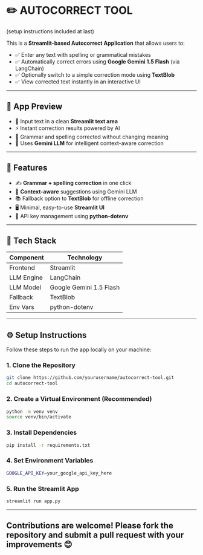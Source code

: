 # ✏️ AUTOCORRECT TOOL
(setup instructions included at last)

This is a **Streamlit-based Autocorrect Application** that allows users to:

- ✅ Enter any text with spelling or grammatical mistakes  
- ✅ Automatically correct errors using **Google Gemini 1.5 Flash** (via LangChain)  
- ✅ Optionally switch to a simple correction mode using **TextBlob**  
- ✅ View corrected text instantly in an interactive UI  

---

## 📸 App Preview
- 📝 Input text in a clean **Streamlit text area**  
- ⚡ Instant correction results powered by AI  
- 🎯 Grammar and spelling corrected without changing meaning  
- 🔄 Uses **Gemini LLM** for intelligent context-aware correction  

---

## 🚀 Features
- ✍️ **Grammar + spelling correction** in one click  
- 🧠 **Context-aware** suggestions using Gemini LLM  
- 📚 Fallback option to **TextBlob** for offline correction  
- 🖥️ Minimal, easy-to-use **Streamlit UI**  
- 🔑 API key management using **python-dotenv**  

---

## 🧰 Tech Stack

| Component     | Technology             |
|--------------|------------------------|
| Frontend     | Streamlit              |
| LLM Engine   | LangChain              |
| LLM Model    | Google Gemini 1.5 Flash|
| Fallback     | TextBlob               |
| Env Vars     | python-dotenv          |

---

## ⚙️ Setup Instructions
Follow these steps to run the app locally on your machine:

### 1. Clone the Repository
```bash
git clone https://github.com/yourusername/autocorrect-tool.git
cd autocorrect-tool
```
### 2. Create a Virtual Environment (Recommended)
```bash
python -m venv venv
source venv/bin/activate
```

### 3. Install Dependencies
```bash
pip install -r requirements.txt
```

### 4. Set Environment Variables
```bash
GOOGLE_API_KEY=your_google_api_key_here
```

### 5. Run the Streamlit App
```bash
streamlit run app.py
```
---

## Contributions are welcome! Please fork the repository and submit a pull request with your improvements 😊
